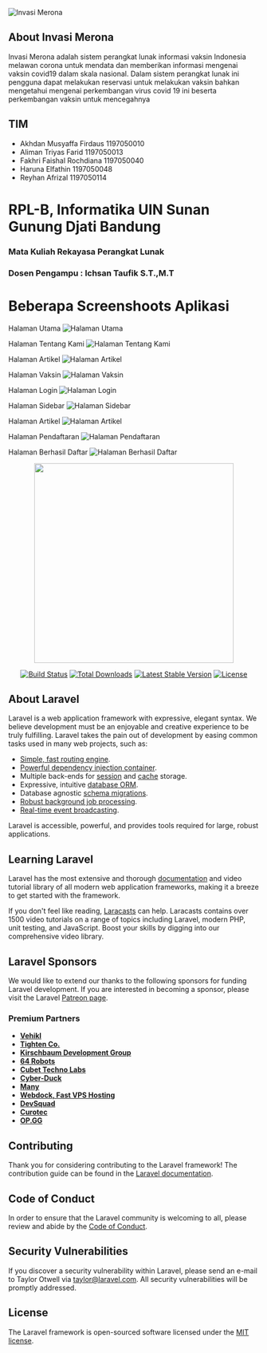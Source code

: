 ![Invasi Merona](./public/img/coollogo.png)

## About Invasi Merona
Invasi Merona adalah sistem perangkat lunak informasi vaksin Indonesia melawan corona untuk mendata dan memberikan informasi mengenai vaksin covid19 dalam skala nasional. Dalam sistem perangkat lunak ini pengguna dapat melakukan reservasi untuk melakukan vaksin bahkan mengetahui mengenai perkembangan virus covid 19 ini beserta perkembangan vaksin untuk mencegahnya

## TIM
- Akhdan Musyaffa Firdaus 		1197050010 
- Aliman Triyas Farid			1197050013 
- Fakhri Faishal Rochdiana 		1197050040 
- Haruna Elfathin 			    1197050048 
- Reyhan Afrizal 			    1197050114

# RPL-B, Informatika UIN Sunan Gunung Djati Bandung
### Mata Kuliah Rekayasa Perangkat Lunak
### Dosen Pengampu : Ichsan Taufik S.T.,M.T

# Beberapa Screenshoots Aplikasi

Halaman Utama
![Halaman Utama](./public/img/screenshoots/home.png)

Halaman Tentang Kami
![Halaman Tentang Kami](./public/img/screenshoots/about-us.png)

Halaman Artikel
![Halaman Artikel](./public/img/screenshoots/artikel.png)

Halaman Vaksin
![Halaman Vaksin](./public/img/screenshoots/vaksin.png)

Halaman Login
![Halaman Login](./public/img/screenshoots/login.png)

Halaman Sidebar
![Halaman Sidebar](./public/img/screenshoots/sidebar-menu.png)

Halaman Artikel
![Halaman Artikel](./public/img/screenshoots/artikel.png)

Halaman Pendaftaran
![Halaman Pendaftaran](./public/img/screenshoots/daftar-1.png)

Halaman Berhasil Daftar
![Halaman Berhasil Daftar](./public/img/screenshoots/daftar-berhasil.png)



<p align="center"><a href="https://laravel.com" target="_blank"><img src="https://raw.githubusercontent.com/laravel/art/master/logo-lockup/5%20SVG/2%20CMYK/1%20Full%20Color/laravel-logolockup-cmyk-red.svg" width="400"></a></p>

<p align="center">
<a href="https://travis-ci.org/laravel/framework"><img src="https://travis-ci.org/laravel/framework.svg" alt="Build Status"></a>
<a href="https://packagist.org/packages/laravel/framework"><img src="https://img.shields.io/packagist/dt/laravel/framework" alt="Total Downloads"></a>
<a href="https://packagist.org/packages/laravel/framework"><img src="https://img.shields.io/packagist/v/laravel/framework" alt="Latest Stable Version"></a>
<a href="https://packagist.org/packages/laravel/framework"><img src="https://img.shields.io/packagist/l/laravel/framework" alt="License"></a>
</p>


## About Laravel

Laravel is a web application framework with expressive, elegant syntax. We believe development must be an enjoyable and creative experience to be truly fulfilling. Laravel takes the pain out of development by easing common tasks used in many web projects, such as:

- [Simple, fast routing engine](https://laravel.com/docs/routing).
- [Powerful dependency injection container](https://laravel.com/docs/container).
- Multiple back-ends for [session](https://laravel.com/docs/session) and [cache](https://laravel.com/docs/cache) storage.
- Expressive, intuitive [database ORM](https://laravel.com/docs/eloquent).
- Database agnostic [schema migrations](https://laravel.com/docs/migrations).
- [Robust background job processing](https://laravel.com/docs/queues).
- [Real-time event broadcasting](https://laravel.com/docs/broadcasting).

Laravel is accessible, powerful, and provides tools required for large, robust applications.

## Learning Laravel

Laravel has the most extensive and thorough [documentation](https://laravel.com/docs) and video tutorial library of all modern web application frameworks, making it a breeze to get started with the framework.

If you don't feel like reading, [Laracasts](https://laracasts.com) can help. Laracasts contains over 1500 video tutorials on a range of topics including Laravel, modern PHP, unit testing, and JavaScript. Boost your skills by digging into our comprehensive video library.

## Laravel Sponsors

We would like to extend our thanks to the following sponsors for funding Laravel development. If you are interested in becoming a sponsor, please visit the Laravel [Patreon page](https://patreon.com/taylorotwell).

### Premium Partners

- **[Vehikl](https://vehikl.com/)**
- **[Tighten Co.](https://tighten.co)**
- **[Kirschbaum Development Group](https://kirschbaumdevelopment.com)**
- **[64 Robots](https://64robots.com)**
- **[Cubet Techno Labs](https://cubettech.com)**
- **[Cyber-Duck](https://cyber-duck.co.uk)**
- **[Many](https://www.many.co.uk)**
- **[Webdock, Fast VPS Hosting](https://www.webdock.io/en)**
- **[DevSquad](https://devsquad.com)**
- **[Curotec](https://www.curotec.com/services/technologies/laravel/)**
- **[OP.GG](https://op.gg)**

## Contributing

Thank you for considering contributing to the Laravel framework! The contribution guide can be found in the [Laravel documentation](https://laravel.com/docs/contributions).

## Code of Conduct

In order to ensure that the Laravel community is welcoming to all, please review and abide by the [Code of Conduct](https://laravel.com/docs/contributions#code-of-conduct).

## Security Vulnerabilities

If you discover a security vulnerability within Laravel, please send an e-mail to Taylor Otwell via [taylor@laravel.com](mailto:taylor@laravel.com). All security vulnerabilities will be promptly addressed.

## License

The Laravel framework is open-sourced software licensed under the [MIT license](https://opensource.org/licenses/MIT).
